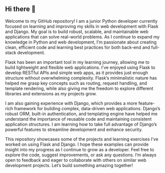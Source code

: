 ## Hi there 👋

Welcome to my GitHub repository! I am a junior Python developer currently focused on learning and improving my skills in web development with Flask and Django. My goal is to build robust, scalable, and maintainable web applications that can solve real-world problems. As I continue to expand my knowledge in Python and web development, I’m passionate about creating clean, efficient code and learning best practices for both back-end and full-stack development.

Flask has been an important tool in my learning journey, allowing me to build lightweight and flexible web applications. I’ve enjoyed using Flask to develop RESTful APIs and simple web apps, as it provides just enough structure without overwhelming complexity. Flask’s minimalistic nature has helped me grasp key concepts such as routing, request handling, and template rendering, while also giving me the freedom to explore different libraries and extensions as my projects grow.

I am also gaining experience with Django, which provides a more feature-rich framework for building complex, data-driven web applications. Django’s robust ORM, built-in authentication, and templating engine have helped me understand the importance of reusable code and maintaining consistent application structures. I am learning how to take full advantage of Django’s powerful features to streamline development and enhance security.

This repository showcases some of the projects and learning exercises I’ve worked on using Flask and Django. I hope these examples can provide insight into my progress as I continue to grow as a developer. Feel free to explore the code, suggest improvements, or ask any questions. I’m always open to feedback and eager to collaborate with others on similar web development projects. Let’s build something amazing together!
